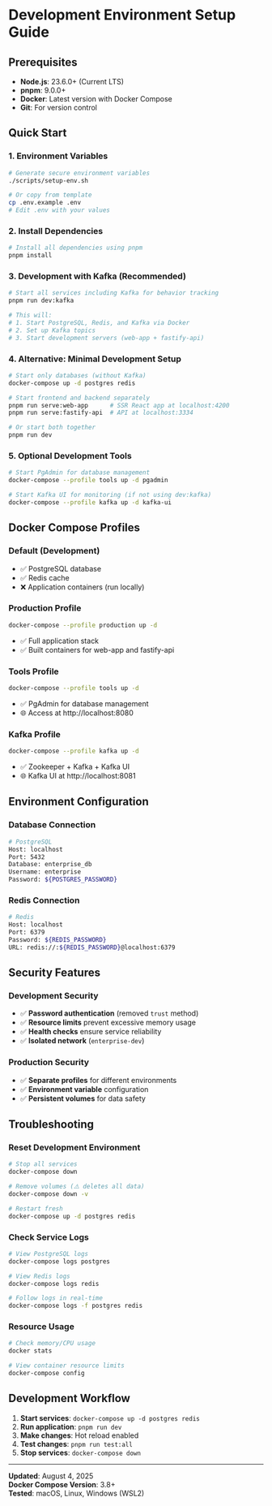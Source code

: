 # Development Environment Setup Guide

## Prerequisites

- **Node.js**: 23.6.0+ (Current LTS)
- **pnpm**: 9.0.0+
- **Docker**: Latest version with Docker Compose
- **Git**: For version control

## Quick Start

### 1. Environment Variables

```bash
# Generate secure environment variables
./scripts/setup-env.sh

# Or copy from template
cp .env.example .env
# Edit .env with your values
```

### 2. Install Dependencies

```bash
# Install all dependencies using pnpm
pnpm install
```

### 3. Development with Kafka (Recommended)

```bash
# Start all services including Kafka for behavior tracking
pnpm run dev:kafka

# This will:
# 1. Start PostgreSQL, Redis, and Kafka via Docker
# 2. Set up Kafka topics
# 3. Start development servers (web-app + fastify-api)
```

### 4. Alternative: Minimal Development Setup

```bash
# Start only databases (without Kafka)
docker-compose up -d postgres redis

# Start frontend and backend separately
pnpm run serve:web-app      # SSR React app at localhost:4200
pnpm run serve:fastify-api  # API at localhost:3334

# Or start both together
pnpm run dev
```

### 5. Optional Development Tools

```bash
# Start PgAdmin for database management
docker-compose --profile tools up -d pgadmin

# Start Kafka UI for monitoring (if not using dev:kafka)
docker-compose --profile kafka up -d kafka-ui
```

## Docker Compose Profiles

### Default (Development)

- ✅ PostgreSQL database
- ✅ Redis cache
- ❌ Application containers (run locally)

### Production Profile

```bash
docker-compose --profile production up -d
```

- ✅ Full application stack
- ✅ Built containers for web-app and fastify-api

### Tools Profile

```bash
docker-compose --profile tools up -d
```

- ✅ PgAdmin for database management
- 🌐 Access at http://localhost:8080

### Kafka Profile

```bash
docker-compose --profile kafka up -d
```

- ✅ Zookeeper + Kafka + Kafka UI
- 🌐 Kafka UI at http://localhost:8081

## Environment Configuration

### Database Connection

```bash
# PostgreSQL
Host: localhost
Port: 5432
Database: enterprise_db
Username: enterprise
Password: ${POSTGRES_PASSWORD}
```

### Redis Connection

```bash
# Redis
Host: localhost
Port: 6379
Password: ${REDIS_PASSWORD}
URL: redis://:${REDIS_PASSWORD}@localhost:6379
```

## Security Features

### Development Security

- ✅ **Password authentication** (removed `trust` method)
- ✅ **Resource limits** prevent excessive memory usage
- ✅ **Health checks** ensure service reliability
- ✅ **Isolated network** (`enterprise-dev`)

### Production Security

- ✅ **Separate profiles** for different environments
- ✅ **Environment variable** configuration
- ✅ **Persistent volumes** for data safety

## Troubleshooting

### Reset Development Environment

```bash
# Stop all services
docker-compose down

# Remove volumes (⚠️ deletes all data)
docker-compose down -v

# Restart fresh
docker-compose up -d postgres redis
```

### Check Service Logs

```bash
# View PostgreSQL logs
docker-compose logs postgres

# View Redis logs
docker-compose logs redis

# Follow logs in real-time
docker-compose logs -f postgres redis
```

### Resource Usage

```bash
# Check memory/CPU usage
docker stats

# View container resource limits
docker-compose config
```

## Development Workflow

1. **Start services**: `docker-compose up -d postgres redis`
2. **Run application**: `pnpm run dev`
3. **Make changes**: Hot reload enabled
4. **Test changes**: `pnpm run test:all`
5. **Stop services**: `docker-compose down`

---

**Updated**: August 4, 2025  
**Docker Compose Version**: 3.8+  
**Tested**: macOS, Linux, Windows (WSL2)
